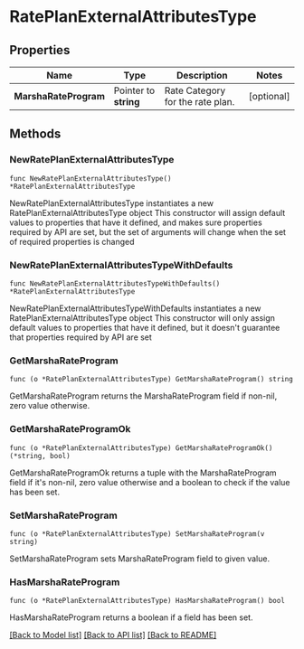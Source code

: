 # RatePlanExternalAttributesType

## Properties

Name | Type | Description | Notes
------------ | ------------- | ------------- | -------------
**MarshaRateProgram** | Pointer to **string** | Rate Category for the rate plan. | [optional] 

## Methods

### NewRatePlanExternalAttributesType

`func NewRatePlanExternalAttributesType() *RatePlanExternalAttributesType`

NewRatePlanExternalAttributesType instantiates a new RatePlanExternalAttributesType object
This constructor will assign default values to properties that have it defined,
and makes sure properties required by API are set, but the set of arguments
will change when the set of required properties is changed

### NewRatePlanExternalAttributesTypeWithDefaults

`func NewRatePlanExternalAttributesTypeWithDefaults() *RatePlanExternalAttributesType`

NewRatePlanExternalAttributesTypeWithDefaults instantiates a new RatePlanExternalAttributesType object
This constructor will only assign default values to properties that have it defined,
but it doesn't guarantee that properties required by API are set

### GetMarshaRateProgram

`func (o *RatePlanExternalAttributesType) GetMarshaRateProgram() string`

GetMarshaRateProgram returns the MarshaRateProgram field if non-nil, zero value otherwise.

### GetMarshaRateProgramOk

`func (o *RatePlanExternalAttributesType) GetMarshaRateProgramOk() (*string, bool)`

GetMarshaRateProgramOk returns a tuple with the MarshaRateProgram field if it's non-nil, zero value otherwise
and a boolean to check if the value has been set.

### SetMarshaRateProgram

`func (o *RatePlanExternalAttributesType) SetMarshaRateProgram(v string)`

SetMarshaRateProgram sets MarshaRateProgram field to given value.

### HasMarshaRateProgram

`func (o *RatePlanExternalAttributesType) HasMarshaRateProgram() bool`

HasMarshaRateProgram returns a boolean if a field has been set.


[[Back to Model list]](../README.md#documentation-for-models) [[Back to API list]](../README.md#documentation-for-api-endpoints) [[Back to README]](../README.md)


